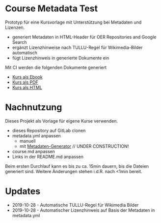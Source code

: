 # Course Metadata Test

Prototyp für eine Kursvorlage mit Unterstützung bei Metadaten und Lizenzen.

* generiert Metadaten in HTML-Header für OER Repositories and Google Search
* ergänzt Lizenzhinweise nach TULLU-Regel für Wikimedia-Bilder automatisch
* fügt Lizenzhinweis in generierte Dokumente ein

Mit CI werden die folgenden Dokumente generiert

* [Kurs als Ebook](https://tibhannover.gitlab.io/oer/course-metadata-test/course.epub)
* [Kurs als PDF](https://tibhannover.gitlab.io/oer/course-metadata-test/course.pdf)
* [Kurs als HTML](https://tibhannover.gitlab.io/oer/course-metadata-test/index.html)

# Nachnutzung

Dieses Projekt als Vorlage für eigene Kurse verwenden.

* dieses Repository auf GitLab clonen
* metadata.yml anpassen
    * manuell
    * mit [Metadaten-Generator](https://tibhannover.gitlab.io/oer/course-metadata-gitlab-form/metadata-generator.html) // UNDER CONSTRUCTION!
* course.md anpassen
* Links in der README.md anpassen

Beim ersten Durchlauf kann es bis zu ca. 15min dauern, bis die Dateien generiert sind. Weitere Änderungen stehen i.d.R. nach <1min bereit.

# Updates

* 2019-10-28 - Automatische TULLU-Regel für Wikimedia Bilder
* 2019-10-28 - Automatischer Lizenzhinweis auf Basis der Metadaten in metadata.yml
